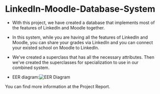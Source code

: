 # LinkedIn-Moodle-Database-System

* With this project, we have created a database that implements most of the features of LinkedIn and Moodle together.
* In this system, while you are having all the features of LinkedIn and Moodle, you can share your grades via LinkedIn and you can connect your existed school on Moodle to LinkedIn.
* We've created a superclass that has all the necessary attributes. Then we've created the superclasses for specialization to use in our combined system.

* EER diagram:![EER Diagram](https://user-images.githubusercontent.com/56032031/152642118-88835ac5-38d9-4b78-b040-c1480c1f9a75.jpeg)

You can find more information at the Project Report. 
